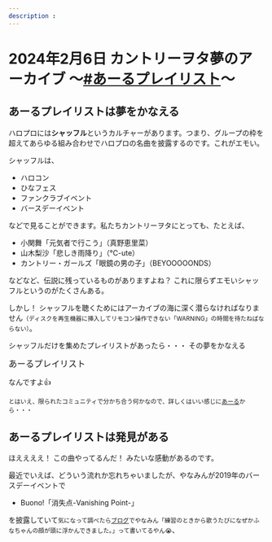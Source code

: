 ```yaml
---
description : 
---
```


# 2024年2月6日 カントリーヲタ夢のアーカイブ ～[#あーるプレイリスト](https://twitter.com/search?q=%23あーるプレイリスト)～

## あーるプレイリストは夢をかなえる

ハロプロには**シャッフル**というカルチャーがあります。つまり、グループの枠を超えてあらゆる組み合わせでハロプロの名曲を披露するのです。これがエモい。

シャッフルは、

* ハロコン
* ひなフェス
* ファンクラブイベント
* バースデーイベント

などで見ることができます。私たちカントリーヲタにとっても、たとえば、

* 小関舞「元気者で行こう」（真野恵里菜）
* 山木梨沙「悲しき雨降り」（℃-ute）
* カントリー・ガールズ「眼鏡の男の子」（BEYOOOOONDS）

などなど、伝説に残っているものがありますよね？ これに限らずエモいシャッフルというのがたくさんある。

しかし！ シャッフルを聴くためにはアーカイブの海に深く潜らなければなりません<small>（ディスクを再生機器に挿入してリモコン操作できない「WARNING」の時間を待たねばならない）</small>。

シャッフルだけを集めたプレイリストがあったら・・・ その夢をかなえる

<big>あーるプレイリスト</big>

なんですよ👍

<small>とはいえ、限られたコミュニティで分かち合う何かなので、詳しくはいい感じに[あーる](https://twitter.com/R_dayoooooo)から・・・</small>

## あーるプレイリストは発見がある

ほええええ！ この曲やってるんだ！ みたいな感動があるのです。

最近でいえば、どういう流れか忘れちゃいましたが、やなみんが2019年のバースデーイベントで

* Buono!「消失点-Vanishing Point-」

を披露していて<small>気になって調べたら[ブログ](https://ameblo.jp/countrygirls/entry-12431717389.html)でやなみん「練習のときから歌うたびになぜかふなちゃんの顔が頭に浮かんできました。」って書いてるやん😭</small>、

